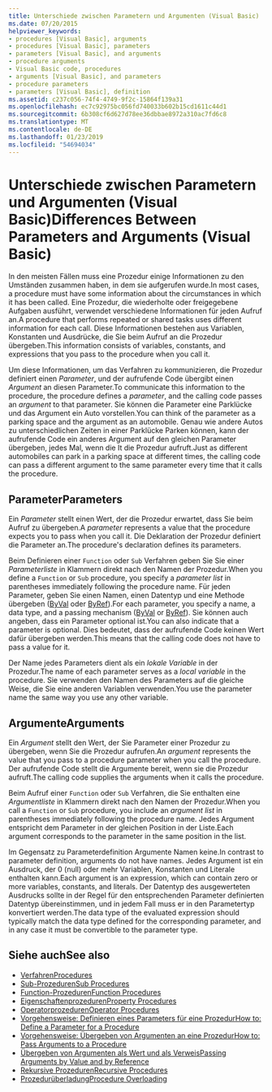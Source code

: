 ```yaml
---
title: Unterschiede zwischen Parametern und Argumenten (Visual Basic)
ms.date: 07/20/2015
helpviewer_keywords:
- procedures [Visual Basic], arguments
- procedures [Visual Basic], parameters
- parameters [Visual Basic], and arguments
- procedure arguments
- Visual Basic code, procedures
- arguments [Visual Basic], and parameters
- procedure parameters
- parameters [Visual Basic], definition
ms.assetid: c237c056-74f4-4749-9f2c-15864f139a31
ms.openlocfilehash: ec7c92975bc056fd740033b602b15cd1611c44d1
ms.sourcegitcommit: 6b308cf6d627d78ee36dbbae8972a310ac7fd6c8
ms.translationtype: MT
ms.contentlocale: de-DE
ms.lasthandoff: 01/23/2019
ms.locfileid: "54694034"
---
```

# <a name="differences-between-parameters-and-arguments-visual-basic"></a><span data-ttu-id="182f3-102">Unterschiede zwischen Parametern und Argumenten (Visual Basic)</span><span class="sxs-lookup"><span data-stu-id="182f3-102">Differences Between Parameters and Arguments (Visual Basic)</span></span>
<span data-ttu-id="182f3-103">In den meisten Fällen muss eine Prozedur einige Informationen zu den Umständen zusammen haben, in dem sie aufgerufen wurde.</span><span class="sxs-lookup"><span data-stu-id="182f3-103">In most cases, a procedure must have some information about the circumstances in which it has been called.</span></span> <span data-ttu-id="182f3-104">Eine Prozedur, die wiederholte oder freigegebene Aufgaben ausführt, verwendet verschiedene Informationen für jeden Aufruf an.</span><span class="sxs-lookup"><span data-stu-id="182f3-104">A procedure that performs repeated or shared tasks uses different information for each call.</span></span> <span data-ttu-id="182f3-105">Diese Informationen bestehen aus Variablen, Konstanten und Ausdrücke, die Sie beim Aufruf an die Prozedur übergeben.</span><span class="sxs-lookup"><span data-stu-id="182f3-105">This information consists of variables, constants, and expressions that you pass to the procedure when you call it.</span></span>  
  
 <span data-ttu-id="182f3-106">Um diese Informationen, um das Verfahren zu kommunizieren, die Prozedur definiert einen *Parameter*, und der aufrufende Code übergibt einen *Argument* an diesen Parameter.</span><span class="sxs-lookup"><span data-stu-id="182f3-106">To communicate this information to the procedure, the procedure defines a *parameter*, and the calling code passes an *argument* to that parameter.</span></span> <span data-ttu-id="182f3-107">Sie können die Parameter eine Parklücke und das Argument ein Auto vorstellen.</span><span class="sxs-lookup"><span data-stu-id="182f3-107">You can think of the parameter as a parking space and the argument as an automobile.</span></span> <span data-ttu-id="182f3-108">Genau wie andere Autos zu unterschiedlichen Zeiten in einer Parklücke Parken können, kann der aufrufende Code ein anderes Argument auf den gleichen Parameter übergeben, jedes Mal, wenn die It die Prozedur aufruft.</span><span class="sxs-lookup"><span data-stu-id="182f3-108">Just as different automobiles can park in a parking space at different times, the calling code can pass a different argument to the same parameter every time that it calls the procedure.</span></span>  
  
## <a name="parameters"></a><span data-ttu-id="182f3-109">Parameter</span><span class="sxs-lookup"><span data-stu-id="182f3-109">Parameters</span></span>  
 <span data-ttu-id="182f3-110">Ein *Parameter* stellt einen Wert, der die Prozedur erwartet, dass Sie beim Aufruf zu übergeben.</span><span class="sxs-lookup"><span data-stu-id="182f3-110">A *parameter* represents a value that the procedure expects you to pass when you call it.</span></span> <span data-ttu-id="182f3-111">Die Deklaration der Prozedur definiert die Parameter an.</span><span class="sxs-lookup"><span data-stu-id="182f3-111">The procedure's declaration defines its parameters.</span></span>  
  
 <span data-ttu-id="182f3-112">Beim Definieren einer `Function` oder `Sub` Verfahren geben Sie Sie einer *Parameterliste* in Klammern direkt nach den Namen der Prozedur.</span><span class="sxs-lookup"><span data-stu-id="182f3-112">When you define a `Function` or `Sub` procedure, you specify a *parameter list* in parentheses immediately following the procedure name.</span></span> <span data-ttu-id="182f3-113">Für jeden Parameter, geben Sie einen Namen, einen Datentyp und eine Methode übergeben ([ByVal](../../../../visual-basic/language-reference/modifiers/byval.md) oder [ByRef](../../../../visual-basic/language-reference/modifiers/byref.md)).</span><span class="sxs-lookup"><span data-stu-id="182f3-113">For each parameter, you specify a name, a data type, and a passing mechanism ([ByVal](../../../../visual-basic/language-reference/modifiers/byval.md) or [ByRef](../../../../visual-basic/language-reference/modifiers/byref.md)).</span></span> <span data-ttu-id="182f3-114">Sie können auch angeben, dass ein Parameter optional ist.</span><span class="sxs-lookup"><span data-stu-id="182f3-114">You can also indicate that a parameter is optional.</span></span> <span data-ttu-id="182f3-115">Dies bedeutet, dass der aufrufende Code keinen Wert dafür übergeben werden.</span><span class="sxs-lookup"><span data-stu-id="182f3-115">This means that the calling code does not have to pass a value for it.</span></span>  
  
 <span data-ttu-id="182f3-116">Der Name jedes Parameters dient als ein *lokale Variable* in der Prozedur.</span><span class="sxs-lookup"><span data-stu-id="182f3-116">The name of each parameter serves as a *local variable* in the procedure.</span></span> <span data-ttu-id="182f3-117">Sie verwenden den Namen des Parameters auf die gleiche Weise, die Sie eine anderen Variablen verwenden.</span><span class="sxs-lookup"><span data-stu-id="182f3-117">You use the parameter name the same way you use any other variable.</span></span>  
  
## <a name="arguments"></a><span data-ttu-id="182f3-118">Argumente</span><span class="sxs-lookup"><span data-stu-id="182f3-118">Arguments</span></span>  
 <span data-ttu-id="182f3-119">Ein *Argument* stellt den Wert, der Sie Parameter einer Prozedur zu übergeben, wenn Sie die Prozedur aufrufen.</span><span class="sxs-lookup"><span data-stu-id="182f3-119">An *argument* represents the value that you pass to a procedure parameter when you call the procedure.</span></span> <span data-ttu-id="182f3-120">Der aufrufende Code stellt die Argumente bereit, wenn sie die Prozedur aufruft.</span><span class="sxs-lookup"><span data-stu-id="182f3-120">The calling code supplies the arguments when it calls the procedure.</span></span>  
  
 <span data-ttu-id="182f3-121">Beim Aufruf einer `Function` oder `Sub` Verfahren, die Sie enthalten eine *Argumentliste* in Klammern direkt nach den Namen der Prozedur.</span><span class="sxs-lookup"><span data-stu-id="182f3-121">When you call a `Function` or `Sub` procedure, you include an *argument list* in parentheses immediately following the procedure name.</span></span> <span data-ttu-id="182f3-122">Jedes Argument entspricht dem Parameter in der gleichen Position in der Liste.</span><span class="sxs-lookup"><span data-stu-id="182f3-122">Each argument corresponds to the parameter in the same position in the list.</span></span>  
  
 <span data-ttu-id="182f3-123">Im Gegensatz zu Parameterdefinition Argumente Namen keine.</span><span class="sxs-lookup"><span data-stu-id="182f3-123">In contrast to parameter definition, arguments do not have names.</span></span> <span data-ttu-id="182f3-124">Jedes Argument ist ein Ausdruck, der 0 (null) oder mehr Variablen, Konstanten und Literale enthalten kann.</span><span class="sxs-lookup"><span data-stu-id="182f3-124">Each argument is an expression, which can contain zero or more variables, constants, and literals.</span></span> <span data-ttu-id="182f3-125">Der Datentyp des ausgewerteten Ausdrucks sollte in der Regel für den entsprechenden Parameter definierten Datentyp übereinstimmen, und in jedem Fall muss er in den Parametertyp konvertiert werden.</span><span class="sxs-lookup"><span data-stu-id="182f3-125">The data type of the evaluated expression should typically match the data type defined for the corresponding parameter, and in any case it must be convertible to the parameter type.</span></span>  
  
## <a name="see-also"></a><span data-ttu-id="182f3-126">Siehe auch</span><span class="sxs-lookup"><span data-stu-id="182f3-126">See also</span></span>
- [<span data-ttu-id="182f3-127">Verfahren</span><span class="sxs-lookup"><span data-stu-id="182f3-127">Procedures</span></span>](./index.md)
- [<span data-ttu-id="182f3-128">Sub-Prozeduren</span><span class="sxs-lookup"><span data-stu-id="182f3-128">Sub Procedures</span></span>](./sub-procedures.md)
- [<span data-ttu-id="182f3-129">Function-Prozeduren</span><span class="sxs-lookup"><span data-stu-id="182f3-129">Function Procedures</span></span>](./function-procedures.md)
- [<span data-ttu-id="182f3-130">Eigenschaftenprozeduren</span><span class="sxs-lookup"><span data-stu-id="182f3-130">Property Procedures</span></span>](./property-procedures.md)
- [<span data-ttu-id="182f3-131">Operatorprozeduren</span><span class="sxs-lookup"><span data-stu-id="182f3-131">Operator Procedures</span></span>](./operator-procedures.md)
- [<span data-ttu-id="182f3-132">Vorgehensweise: Definieren eines Parameters für eine Prozedur</span><span class="sxs-lookup"><span data-stu-id="182f3-132">How to: Define a Parameter for a Procedure</span></span>](./how-to-define-a-parameter-for-a-procedure.md)
- [<span data-ttu-id="182f3-133">Vorgehensweise: Übergeben von Argumenten an eine Prozedur</span><span class="sxs-lookup"><span data-stu-id="182f3-133">How to: Pass Arguments to a Procedure</span></span>](./how-to-pass-arguments-to-a-procedure.md)
- [<span data-ttu-id="182f3-134">Übergeben von Argumenten als Wert und als Verweis</span><span class="sxs-lookup"><span data-stu-id="182f3-134">Passing Arguments by Value and by Reference</span></span>](./passing-arguments-by-value-and-by-reference.md)
- [<span data-ttu-id="182f3-135">Rekursive Prozeduren</span><span class="sxs-lookup"><span data-stu-id="182f3-135">Recursive Procedures</span></span>](./recursive-procedures.md)
- [<span data-ttu-id="182f3-136">Prozedurüberladung</span><span class="sxs-lookup"><span data-stu-id="182f3-136">Procedure Overloading</span></span>](./procedure-overloading.md)
